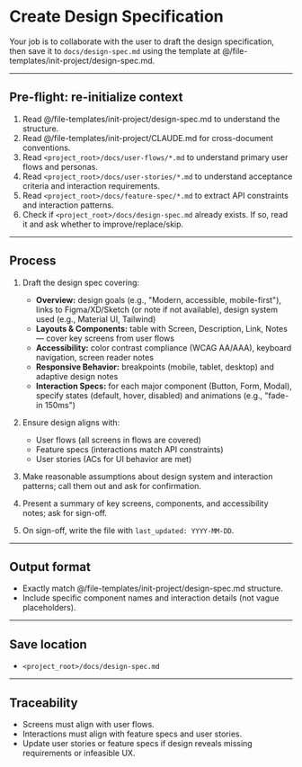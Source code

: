 # Create Design Specification

Your job is to collaborate with the user to draft the design specification, then save it to `docs/design-spec.md` using the template at @/file-templates/init-project/design-spec.md.

---

## Pre-flight: re-initialize context
1. Read @/file-templates/init-project/design-spec.md to understand the structure.
2. Read @/file-templates/init-project/CLAUDE.md for cross-document conventions.
3. Read `<project_root>/docs/user-flows/*.md` to understand primary user flows and personas.
4. Read `<project_root>/docs/user-stories/*.md` to understand acceptance criteria and interaction requirements.
5. Read `<project_root>/docs/feature-spec/*.md` to extract API constraints and interaction patterns.
6. Check if `<project_root>/docs/design-spec.md` already exists. If so, read it and ask whether to improve/replace/skip.

---

## Process
1. Draft the design spec covering:
   - **Overview:** design goals (e.g., "Modern, accessible, mobile-first"), links to Figma/XD/Sketch (or note if not available), design system used (e.g., Material UI, Tailwind)
   - **Layouts & Components:** table with Screen, Description, Link, Notes — cover key screens from user flows
   - **Accessibility:** color contrast compliance (WCAG AA/AAA), keyboard navigation, screen reader notes
   - **Responsive Behavior:** breakpoints (mobile, tablet, desktop) and adaptive design notes
   - **Interaction Specs:** for each major component (Button, Form, Modal), specify states (default, hover, disabled) and animations (e.g., "fade-in 150ms")

2. Ensure design aligns with:
   - User flows (all screens in flows are covered)
   - Feature specs (interactions match API constraints)
   - User stories (ACs for UI behavior are met)

3. Make reasonable assumptions about design system and interaction patterns; call them out and ask for confirmation.

4. Present a summary of key screens, components, and accessibility notes; ask for sign-off.

5. On sign-off, write the file with `last_updated: YYYY-MM-DD`.

---

## Output format
- Exactly match @/file-templates/init-project/design-spec.md structure.
- Include specific component names and interaction details (not vague placeholders).

---

## Save location
- `<project_root>/docs/design-spec.md`

---

## Traceability
- Screens must align with user flows.
- Interactions must align with feature specs and user stories.
- Update user stories or feature specs if design reveals missing requirements or infeasible UX.

